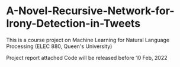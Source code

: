 # A-Novel-Recursive-Network-for-Irony-Detection-in-Tweets

This is a course project on Machine Learning for Natural Language Processing (ELEC 880, Queen's University)

Project report attached
Code will be released before 10 Feb, 2022

